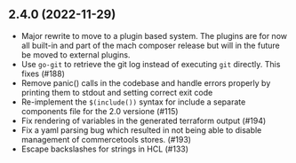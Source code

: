 ## 2.4.0 (2022-11-29)

- Major rewrite to move to a plugin based system. The plugins are for now all
  built-in and part of the mach composer release but will in the future be
  moved to external plugins.
- Use `go-git` to retrieve the git log instead of executing `git` directly. This
  fixes (#188)
- Remove panic() calls in the codebase and handle errors properly by printing
  them to stdout and setting correct exit code
- Re-implement the `$(include())` syntax for include a separate components file
  for the 2.0 versione (#115)
- Fix rendering of variables in the generated terraform output (#194)
- Fix a yaml parsing bug which resulted in not being able to disable management
  of commercetools stores. (#193)
- Escape backslashes for strings in HCL (#133)
